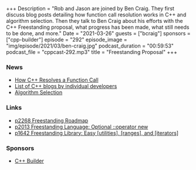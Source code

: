 +++
Description = "Rob and Jason are joined by Ben Craig. They first discuss blog posts detailing how function call resolution works in C++ and algorithm selection. Then they talk to Ben Craig about his efforts with the C++ Freestanding proposal, what progress has been made, what still needs to be done, and more."
Date = "2021-03-26"
guests = ["bcraig"]
sponsors = ["cpp-builder"]
episode = "292"
episode_image = "img/episode/2021/03/ben-craig.jpg"
podcast_duration = "00:59:53"
podcast_file = "cppcast-292.mp3"
title = "Freestanding Proposal"
+++

### News ###

 - [How C++ Resolves a Function Call](https://preshing.com/20210315/how-cpp-resolves-a-function-call/)
 - [List of C++ blogs by individual developers](https://blogsurf.io/tag/cpp)
 - [Algorithm Selection](https://codereport.github.io/Algorithm-Selection/)

### Links ###

 - [p2268 Freestanding Roadmap](http://www.open-std.org/jtc1/sc22/wg21/docs/papers/2020/p2268r0.html)
 - [p2013 Freestanding Language: Optional ::operator new](http://www.open-std.org/jtc1/sc22/wg21/docs/papers/2020/p2013r3.html)
 - [p1642 Freestanding Library: Easy [utilities], [ranges], and [iterators]](http://www.open-std.org/jtc1/sc22/wg21/docs/papers/2020/p1642r5.html)


### Sponsors ###

- [C++ Builder](https://www.embarcadero.com/products/cbuilder/start-for-free?utm_source=CppCast&utm_medium=AffiliateOutreach&utm_content=BannerCppCast)
